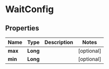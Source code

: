 

# WaitConfig


## Properties

Name | Type | Description | Notes
------------ | ------------- | ------------- | -------------
**max** | **Long** |  |  [optional]
**min** | **Long** |  |  [optional]



